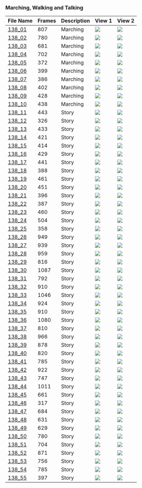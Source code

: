 ### Marching, Walking and Talking
|File Name|Frames|Description|View 1|View 2|
|-|-|-|-|-|
|[138_01](https://github.com/Shriinivas/cmubvh/raw/main/Sequence-136-140/138/Data/138_01.zip)|807|Marching|<img src="https://github.com/Shriinivas/cmubvhgifs/blob/main/Sequence-136-140/138/138_01_0.gif"/>|<img src="https://github.com/Shriinivas/cmubvhgifs/blob/main/Sequence-136-140/138/138_01_1.gif"/>|
|[138_02](https://github.com/Shriinivas/cmubvh/raw/main/Sequence-136-140/138/Data/138_02.zip)|780|Marching|<img src="https://github.com/Shriinivas/cmubvhgifs/blob/main/Sequence-136-140/138/138_02_0.gif"/>|<img src="https://github.com/Shriinivas/cmubvhgifs/blob/main/Sequence-136-140/138/138_02_1.gif"/>|
|[138_03](https://github.com/Shriinivas/cmubvh/raw/main/Sequence-136-140/138/Data/138_03.zip)|681|Marching|<img src="https://github.com/Shriinivas/cmubvhgifs/blob/main/Sequence-136-140/138/138_03_0.gif"/>|<img src="https://github.com/Shriinivas/cmubvhgifs/blob/main/Sequence-136-140/138/138_03_1.gif"/>|
|[138_04](https://github.com/Shriinivas/cmubvh/raw/main/Sequence-136-140/138/Data/138_04.zip)|702|Marching|<img src="https://github.com/Shriinivas/cmubvhgifs/blob/main/Sequence-136-140/138/138_04_0.gif"/>|<img src="https://github.com/Shriinivas/cmubvhgifs/blob/main/Sequence-136-140/138/138_04_1.gif"/>|
|[138_05](https://github.com/Shriinivas/cmubvh/raw/main/Sequence-136-140/138/Data/138_05.zip)|372|Marching|<img src="https://github.com/Shriinivas/cmubvhgifs/blob/main/Sequence-136-140/138/138_05_0.gif"/>|<img src="https://github.com/Shriinivas/cmubvhgifs/blob/main/Sequence-136-140/138/138_05_1.gif"/>|
|[138_06](https://github.com/Shriinivas/cmubvh/raw/main/Sequence-136-140/138/Data/138_06.zip)|399|Marching|<img src="https://github.com/Shriinivas/cmubvhgifs/blob/main/Sequence-136-140/138/138_06_0.gif"/>|<img src="https://github.com/Shriinivas/cmubvhgifs/blob/main/Sequence-136-140/138/138_06_1.gif"/>|
|[138_07](https://github.com/Shriinivas/cmubvh/raw/main/Sequence-136-140/138/Data/138_07.zip)|386|Marching|<img src="https://github.com/Shriinivas/cmubvhgifs/blob/main/Sequence-136-140/138/138_07_0.gif"/>|<img src="https://github.com/Shriinivas/cmubvhgifs/blob/main/Sequence-136-140/138/138_07_1.gif"/>|
|[138_08](https://github.com/Shriinivas/cmubvh/raw/main/Sequence-136-140/138/Data/138_08.zip)|402|Marching|<img src="https://github.com/Shriinivas/cmubvhgifs/blob/main/Sequence-136-140/138/138_08_0.gif"/>|<img src="https://github.com/Shriinivas/cmubvhgifs/blob/main/Sequence-136-140/138/138_08_1.gif"/>|
|[138_09](https://github.com/Shriinivas/cmubvh/raw/main/Sequence-136-140/138/Data/138_09.zip)|428|Marching|<img src="https://github.com/Shriinivas/cmubvhgifs/blob/main/Sequence-136-140/138/138_09_0.gif"/>|<img src="https://github.com/Shriinivas/cmubvhgifs/blob/main/Sequence-136-140/138/138_09_1.gif"/>|
|[138_10](https://github.com/Shriinivas/cmubvh/raw/main/Sequence-136-140/138/Data/138_10.zip)|438|Marching|<img src="https://github.com/Shriinivas/cmubvhgifs/blob/main/Sequence-136-140/138/138_10_0.gif"/>|<img src="https://github.com/Shriinivas/cmubvhgifs/blob/main/Sequence-136-140/138/138_10_1.gif"/>|
|[138_11](https://github.com/Shriinivas/cmubvh/raw/main/Sequence-136-140/138/Data/138_11.zip)|443|Story|<img src="https://github.com/Shriinivas/cmubvhgifs/blob/main/Sequence-136-140/138/138_11_0.gif"/>|<img src="https://github.com/Shriinivas/cmubvhgifs/blob/main/Sequence-136-140/138/138_11_1.gif"/>|
|[138_12](https://github.com/Shriinivas/cmubvh/raw/main/Sequence-136-140/138/Data/138_12.zip)|326|Story|<img src="https://github.com/Shriinivas/cmubvhgifs/blob/main/Sequence-136-140/138/138_12_0.gif"/>|<img src="https://github.com/Shriinivas/cmubvhgifs/blob/main/Sequence-136-140/138/138_12_1.gif"/>|
|[138_13](https://github.com/Shriinivas/cmubvh/raw/main/Sequence-136-140/138/Data/138_13.zip)|433|Story|<img src="https://github.com/Shriinivas/cmubvhgifs/blob/main/Sequence-136-140/138/138_13_0.gif"/>|<img src="https://github.com/Shriinivas/cmubvhgifs/blob/main/Sequence-136-140/138/138_13_1.gif"/>|
|[138_14](https://github.com/Shriinivas/cmubvh/raw/main/Sequence-136-140/138/Data/138_14.zip)|421|Story|<img src="https://github.com/Shriinivas/cmubvhgifs/blob/main/Sequence-136-140/138/138_14_0.gif"/>|<img src="https://github.com/Shriinivas/cmubvhgifs/blob/main/Sequence-136-140/138/138_14_1.gif"/>|
|[138_15](https://github.com/Shriinivas/cmubvh/raw/main/Sequence-136-140/138/Data/138_15.zip)|414|Story|<img src="https://github.com/Shriinivas/cmubvhgifs/blob/main/Sequence-136-140/138/138_15_0.gif"/>|<img src="https://github.com/Shriinivas/cmubvhgifs/blob/main/Sequence-136-140/138/138_15_1.gif"/>|
|[138_16](https://github.com/Shriinivas/cmubvh/raw/main/Sequence-136-140/138/Data/138_16.zip)|429|Story|<img src="https://github.com/Shriinivas/cmubvhgifs/blob/main/Sequence-136-140/138/138_16_0.gif"/>|<img src="https://github.com/Shriinivas/cmubvhgifs/blob/main/Sequence-136-140/138/138_16_1.gif"/>|
|[138_17](https://github.com/Shriinivas/cmubvh/raw/main/Sequence-136-140/138/Data/138_17.zip)|441|Story|<img src="https://github.com/Shriinivas/cmubvhgifs/blob/main/Sequence-136-140/138/138_17_0.gif"/>|<img src="https://github.com/Shriinivas/cmubvhgifs/blob/main/Sequence-136-140/138/138_17_1.gif"/>|
|[138_18](https://github.com/Shriinivas/cmubvh/raw/main/Sequence-136-140/138/Data/138_18.zip)|388|Story|<img src="https://github.com/Shriinivas/cmubvhgifs/blob/main/Sequence-136-140/138/138_18_0.gif"/>|<img src="https://github.com/Shriinivas/cmubvhgifs/blob/main/Sequence-136-140/138/138_18_1.gif"/>|
|[138_19](https://github.com/Shriinivas/cmubvh/raw/main/Sequence-136-140/138/Data/138_19.zip)|461|Story|<img src="https://github.com/Shriinivas/cmubvhgifs/blob/main/Sequence-136-140/138/138_19_0.gif"/>|<img src="https://github.com/Shriinivas/cmubvhgifs/blob/main/Sequence-136-140/138/138_19_1.gif"/>|
|[138_20](https://github.com/Shriinivas/cmubvh/raw/main/Sequence-136-140/138/Data/138_20.zip)|451|Story|<img src="https://github.com/Shriinivas/cmubvhgifs/blob/main/Sequence-136-140/138/138_20_0.gif"/>|<img src="https://github.com/Shriinivas/cmubvhgifs/blob/main/Sequence-136-140/138/138_20_1.gif"/>|
|[138_21](https://github.com/Shriinivas/cmubvh/raw/main/Sequence-136-140/138/Data/138_21.zip)|396|Story|<img src="https://github.com/Shriinivas/cmubvhgifs/blob/main/Sequence-136-140/138/138_21_0.gif"/>|<img src="https://github.com/Shriinivas/cmubvhgifs/blob/main/Sequence-136-140/138/138_21_1.gif"/>|
|[138_22](https://github.com/Shriinivas/cmubvh/raw/main/Sequence-136-140/138/Data/138_22.zip)|387|Story|<img src="https://github.com/Shriinivas/cmubvhgifs/blob/main/Sequence-136-140/138/138_22_0.gif"/>|<img src="https://github.com/Shriinivas/cmubvhgifs/blob/main/Sequence-136-140/138/138_22_1.gif"/>|
|[138_23](https://github.com/Shriinivas/cmubvh/raw/main/Sequence-136-140/138/Data/138_23.zip)|460|Story|<img src="https://github.com/Shriinivas/cmubvhgifs/blob/main/Sequence-136-140/138/138_23_0.gif"/>|<img src="https://github.com/Shriinivas/cmubvhgifs/blob/main/Sequence-136-140/138/138_23_1.gif"/>|
|[138_24](https://github.com/Shriinivas/cmubvh/raw/main/Sequence-136-140/138/Data/138_24.zip)|504|Story|<img src="https://github.com/Shriinivas/cmubvhgifs/blob/main/Sequence-136-140/138/138_24_0.gif"/>|<img src="https://github.com/Shriinivas/cmubvhgifs/blob/main/Sequence-136-140/138/138_24_1.gif"/>|
|[138_25](https://github.com/Shriinivas/cmubvh/raw/main/Sequence-136-140/138/Data/138_25.zip)|358|Story|<img src="https://github.com/Shriinivas/cmubvhgifs/blob/main/Sequence-136-140/138/138_25_0.gif"/>|<img src="https://github.com/Shriinivas/cmubvhgifs/blob/main/Sequence-136-140/138/138_25_1.gif"/>|
|[138_26](https://github.com/Shriinivas/cmubvh/raw/main/Sequence-136-140/138/Data/138_26.zip)|949|Story|<img src="https://github.com/Shriinivas/cmubvhgifs/blob/main/Sequence-136-140/138/138_26_0.gif"/>|<img src="https://github.com/Shriinivas/cmubvhgifs/blob/main/Sequence-136-140/138/138_26_1.gif"/>|
|[138_27](https://github.com/Shriinivas/cmubvh/raw/main/Sequence-136-140/138/Data/138_27.zip)|939|Story|<img src="https://github.com/Shriinivas/cmubvhgifs/blob/main/Sequence-136-140/138/138_27_0.gif"/>|<img src="https://github.com/Shriinivas/cmubvhgifs/blob/main/Sequence-136-140/138/138_27_1.gif"/>|
|[138_28](https://github.com/Shriinivas/cmubvh/raw/main/Sequence-136-140/138/Data/138_28.zip)|959|Story|<img src="https://github.com/Shriinivas/cmubvhgifs/blob/main/Sequence-136-140/138/138_28_0.gif"/>|<img src="https://github.com/Shriinivas/cmubvhgifs/blob/main/Sequence-136-140/138/138_28_1.gif"/>|
|[138_29](https://github.com/Shriinivas/cmubvh/raw/main/Sequence-136-140/138/Data/138_29.zip)|816|Story|<img src="https://github.com/Shriinivas/cmubvhgifs/blob/main/Sequence-136-140/138/138_29_0.gif"/>|<img src="https://github.com/Shriinivas/cmubvhgifs/blob/main/Sequence-136-140/138/138_29_1.gif"/>|
|[138_30](https://github.com/Shriinivas/cmubvh/raw/main/Sequence-136-140/138/Data/138_30.zip)|1087|Story|<img src="https://github.com/Shriinivas/cmubvhgifs/blob/main/Sequence-136-140/138/138_30_0.gif"/>|<img src="https://github.com/Shriinivas/cmubvhgifs/blob/main/Sequence-136-140/138/138_30_1.gif"/>|
|[138_31](https://github.com/Shriinivas/cmubvh/raw/main/Sequence-136-140/138/Data/138_31.zip)|792|Story|<img src="https://github.com/Shriinivas/cmubvhgifs/blob/main/Sequence-136-140/138/138_31_0.gif"/>|<img src="https://github.com/Shriinivas/cmubvhgifs/blob/main/Sequence-136-140/138/138_31_1.gif"/>|
|[138_32](https://github.com/Shriinivas/cmubvh/raw/main/Sequence-136-140/138/Data/138_32.zip)|910|Story|<img src="https://github.com/Shriinivas/cmubvhgifs/blob/main/Sequence-136-140/138/138_32_0.gif"/>|<img src="https://github.com/Shriinivas/cmubvhgifs/blob/main/Sequence-136-140/138/138_32_1.gif"/>|
|[138_33](https://github.com/Shriinivas/cmubvh/raw/main/Sequence-136-140/138/Data/138_33.zip)|1046|Story|<img src="https://github.com/Shriinivas/cmubvhgifs/blob/main/Sequence-136-140/138/138_33_0.gif"/>|<img src="https://github.com/Shriinivas/cmubvhgifs/blob/main/Sequence-136-140/138/138_33_1.gif"/>|
|[138_34](https://github.com/Shriinivas/cmubvh/raw/main/Sequence-136-140/138/Data/138_34.zip)|924|Story|<img src="https://github.com/Shriinivas/cmubvhgifs/blob/main/Sequence-136-140/138/138_34_0.gif"/>|<img src="https://github.com/Shriinivas/cmubvhgifs/blob/main/Sequence-136-140/138/138_34_1.gif"/>|
|[138_35](https://github.com/Shriinivas/cmubvh/raw/main/Sequence-136-140/138/Data/138_35.zip)|910|Story|<img src="https://github.com/Shriinivas/cmubvhgifs/blob/main/Sequence-136-140/138/138_35_0.gif"/>|<img src="https://github.com/Shriinivas/cmubvhgifs/blob/main/Sequence-136-140/138/138_35_1.gif"/>|
|[138_36](https://github.com/Shriinivas/cmubvh/raw/main/Sequence-136-140/138/Data/138_36.zip)|1080|Story|<img src="https://github.com/Shriinivas/cmubvhgifs/blob/main/Sequence-136-140/138/138_36_0.gif"/>|<img src="https://github.com/Shriinivas/cmubvhgifs/blob/main/Sequence-136-140/138/138_36_1.gif"/>|
|[138_37](https://github.com/Shriinivas/cmubvh/raw/main/Sequence-136-140/138/Data/138_37.zip)|810|Story|<img src="https://github.com/Shriinivas/cmubvhgifs/blob/main/Sequence-136-140/138/138_37_0.gif"/>|<img src="https://github.com/Shriinivas/cmubvhgifs/blob/main/Sequence-136-140/138/138_37_1.gif"/>|
|[138_38](https://github.com/Shriinivas/cmubvh/raw/main/Sequence-136-140/138/Data/138_38.zip)|966|Story|<img src="https://github.com/Shriinivas/cmubvhgifs/blob/main/Sequence-136-140/138/138_38_0.gif"/>|<img src="https://github.com/Shriinivas/cmubvhgifs/blob/main/Sequence-136-140/138/138_38_1.gif"/>|
|[138_39](https://github.com/Shriinivas/cmubvh/raw/main/Sequence-136-140/138/Data/138_39.zip)|878|Story|<img src="https://github.com/Shriinivas/cmubvhgifs/blob/main/Sequence-136-140/138/138_39_0.gif"/>|<img src="https://github.com/Shriinivas/cmubvhgifs/blob/main/Sequence-136-140/138/138_39_1.gif"/>|
|[138_40](https://github.com/Shriinivas/cmubvh/raw/main/Sequence-136-140/138/Data/138_40.zip)|820|Story|<img src="https://github.com/Shriinivas/cmubvhgifs/blob/main/Sequence-136-140/138/138_40_0.gif"/>|<img src="https://github.com/Shriinivas/cmubvhgifs/blob/main/Sequence-136-140/138/138_40_1.gif"/>|
|[138_41](https://github.com/Shriinivas/cmubvh/raw/main/Sequence-136-140/138/Data/138_41.zip)|785|Story|<img src="https://github.com/Shriinivas/cmubvhgifs/blob/main/Sequence-136-140/138/138_41_0.gif"/>|<img src="https://github.com/Shriinivas/cmubvhgifs/blob/main/Sequence-136-140/138/138_41_1.gif"/>|
|[138_42](https://github.com/Shriinivas/cmubvh/raw/main/Sequence-136-140/138/Data/138_42.zip)|922|Story|<img src="https://github.com/Shriinivas/cmubvhgifs/blob/main/Sequence-136-140/138/138_42_0.gif"/>|<img src="https://github.com/Shriinivas/cmubvhgifs/blob/main/Sequence-136-140/138/138_42_1.gif"/>|
|[138_43](https://github.com/Shriinivas/cmubvh/raw/main/Sequence-136-140/138/Data/138_43.zip)|747|Story|<img src="https://github.com/Shriinivas/cmubvhgifs/blob/main/Sequence-136-140/138/138_43_0.gif"/>|<img src="https://github.com/Shriinivas/cmubvhgifs/blob/main/Sequence-136-140/138/138_43_1.gif"/>|
|[138_44](https://github.com/Shriinivas/cmubvh/raw/main/Sequence-136-140/138/Data/138_44.zip)|1011|Story|<img src="https://github.com/Shriinivas/cmubvhgifs/blob/main/Sequence-136-140/138/138_44_0.gif"/>|<img src="https://github.com/Shriinivas/cmubvhgifs/blob/main/Sequence-136-140/138/138_44_1.gif"/>|
|[138_45](https://github.com/Shriinivas/cmubvh/raw/main/Sequence-136-140/138/Data/138_45.zip)|661|Story|<img src="https://github.com/Shriinivas/cmubvhgifs/blob/main/Sequence-136-140/138/138_45_0.gif"/>|<img src="https://github.com/Shriinivas/cmubvhgifs/blob/main/Sequence-136-140/138/138_45_1.gif"/>|
|[138_46](https://github.com/Shriinivas/cmubvh/raw/main/Sequence-136-140/138/Data/138_46.zip)|317|Story|<img src="https://github.com/Shriinivas/cmubvhgifs/blob/main/Sequence-136-140/138/138_46_0.gif"/>|<img src="https://github.com/Shriinivas/cmubvhgifs/blob/main/Sequence-136-140/138/138_46_1.gif"/>|
|[138_47](https://github.com/Shriinivas/cmubvh/raw/main/Sequence-136-140/138/Data/138_47.zip)|684|Story|<img src="https://github.com/Shriinivas/cmubvhgifs/blob/main/Sequence-136-140/138/138_47_0.gif"/>|<img src="https://github.com/Shriinivas/cmubvhgifs/blob/main/Sequence-136-140/138/138_47_1.gif"/>|
|[138_48](https://github.com/Shriinivas/cmubvh/raw/main/Sequence-136-140/138/Data/138_48.zip)|631|Story|<img src="https://github.com/Shriinivas/cmubvhgifs/blob/main/Sequence-136-140/138/138_48_0.gif"/>|<img src="https://github.com/Shriinivas/cmubvhgifs/blob/main/Sequence-136-140/138/138_48_1.gif"/>|
|[138_49](https://github.com/Shriinivas/cmubvh/raw/main/Sequence-136-140/138/Data/138_49.zip)|629|Story|<img src="https://github.com/Shriinivas/cmubvhgifs/blob/main/Sequence-136-140/138/138_49_0.gif"/>|<img src="https://github.com/Shriinivas/cmubvhgifs/blob/main/Sequence-136-140/138/138_49_1.gif"/>|
|[138_50](https://github.com/Shriinivas/cmubvh/raw/main/Sequence-136-140/138/Data/138_50.zip)|780|Story|<img src="https://github.com/Shriinivas/cmubvhgifs/blob/main/Sequence-136-140/138/138_50_0.gif"/>|<img src="https://github.com/Shriinivas/cmubvhgifs/blob/main/Sequence-136-140/138/138_50_1.gif"/>|
|[138_51](https://github.com/Shriinivas/cmubvh/raw/main/Sequence-136-140/138/Data/138_51.zip)|704|Story|<img src="https://github.com/Shriinivas/cmubvhgifs/blob/main/Sequence-136-140/138/138_51_0.gif"/>|<img src="https://github.com/Shriinivas/cmubvhgifs/blob/main/Sequence-136-140/138/138_51_1.gif"/>|
|[138_52](https://github.com/Shriinivas/cmubvh/raw/main/Sequence-136-140/138/Data/138_52.zip)|871|Story|<img src="https://github.com/Shriinivas/cmubvhgifs/blob/main/Sequence-136-140/138/138_52_0.gif"/>|<img src="https://github.com/Shriinivas/cmubvhgifs/blob/main/Sequence-136-140/138/138_52_1.gif"/>|
|[138_53](https://github.com/Shriinivas/cmubvh/raw/main/Sequence-136-140/138/Data/138_53.zip)|756|Story|<img src="https://github.com/Shriinivas/cmubvhgifs/blob/main/Sequence-136-140/138/138_53_0.gif"/>|<img src="https://github.com/Shriinivas/cmubvhgifs/blob/main/Sequence-136-140/138/138_53_1.gif"/>|
|[138_54](https://github.com/Shriinivas/cmubvh/raw/main/Sequence-136-140/138/Data/138_54.zip)|785|Story|<img src="https://github.com/Shriinivas/cmubvhgifs/blob/main/Sequence-136-140/138/138_54_0.gif"/>|<img src="https://github.com/Shriinivas/cmubvhgifs/blob/main/Sequence-136-140/138/138_54_1.gif"/>|
|[138_55](https://github.com/Shriinivas/cmubvh/raw/main/Sequence-136-140/138/Data/138_55.zip)|397|Story|<img src="https://github.com/Shriinivas/cmubvhgifs/blob/main/Sequence-136-140/138/138_55_0.gif"/>|<img src="https://github.com/Shriinivas/cmubvhgifs/blob/main/Sequence-136-140/138/138_55_1.gif"/>|
